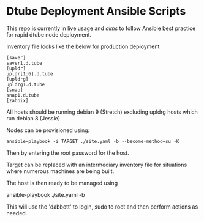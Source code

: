 # Dtube Deployment Ansible Scripts

This repo is currently in live usage and *aims* to follow Ansible best practice for rapid dtube node deployment.

Inventory file looks like the below for production deployment

    [saver]
    saver1.d.tube
    [upldr]
    upldr[1:6].d.tube
    [upldrg]
    upldrg1.d.tube
    [snap]
    snap1.d.tube
    [zabbix]

All hosts should be running debian 9 (Stretch) excluding upldrg hosts which run debian 8 (Jessie)


Nodes can be provisioned using:

    ansible-playbook -i TARGET ./site.yaml -b --become-method=su -K 

Then by entering the root password for the host.

Target can be replaced with an intermediary inventory file for situations where numerous machines are being built. 

The host is then ready to be managed using

  ansible-playbook ./site.yaml -b

This will use the 'dabbott' to login, sudo to root and then perform actions as needed.
